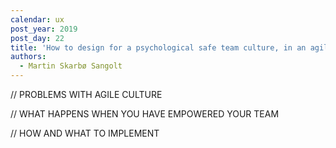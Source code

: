 ```yaml
---
calendar: ux
post_year: 2019
post_day: 22
title: 'How to design for a psychological safe team culture, in an agile environment.'
authors:
  - Martin Skarbø Sangolt
---
```

// PROBLEMS WITH AGILE CULTURE

// WHAT HAPPENS WHEN YOU HAVE EMPOWERED YOUR TEAM

// HOW AND WHAT TO IMPLEMENT
